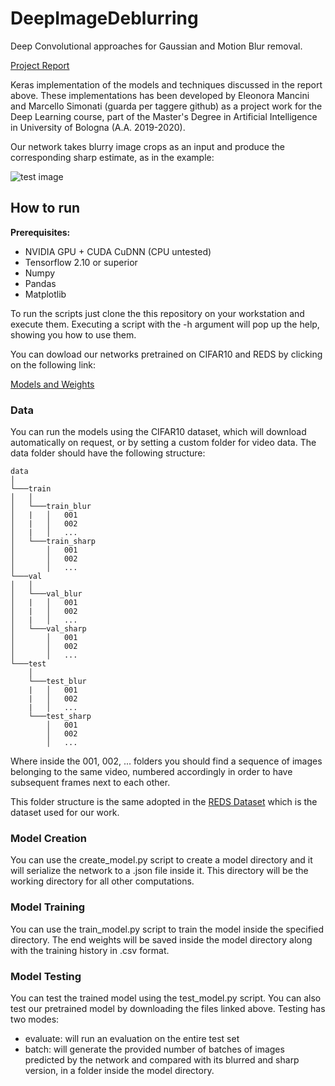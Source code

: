 # DeepImageDeblurring
Deep Convolutional approaches for Gaussian and Motion Blur removal.

[Project Report](DeepImageDeblurring_Report.pdf)

Keras implementation of the models and techniques discussed in the report above. These implementations has been developed by Eleonora Mancini and Marcello Simonati (guarda per taggere github) as a project work for the Deep Learning course, part of the Master's Degree in Artificial Intelligence in University of Bologna (A.A. 2019-2020).

Our network takes blurry image crops as an input and produce the corresponding sharp estimate, as in the example:

![test image](https://i.ibb.co/bJkVvYj/testimg.png)

## How to run
**Prerequisites:**
- NVIDIA GPU + CUDA CuDNN (CPU untested)
- Tensorflow 2.10 or superior
- Numpy
- Pandas
- Matplotlib

To run the scripts just clone the this repository on your workstation and execute them. Executing a script with the -h argument will pop up the help, showing you how to use them.

You can dowload our networks pretrained on CIFAR10 and REDS by clicking on the following link:

[Models and Weights](https://drive.google.com/drive/folders/17wGr5nt6D4ylh8GpIHwrbDBR2SKWbk6t?usp=sharing)

### Data
You can run the models using the CIFAR10 dataset, which will download automatically on request, or by setting a custom folder for video data. The data folder should have the following structure:

```
data
│
└───train
│   │
│   └───train_blur
│   |   │   001
│   |   │   002
│   |   │   ...
│   └───train_sharp
│       │   001
│       │   002
│       │   ...
└───val
│   │
│   └───val_blur
│   |   │   001
│   |   │   002
│   |   │   ...
│   └───val_sharp
│       │   001
│       │   002
│       │   ...
└───test
    │
    └───test_blur
    |   │   001
    |   │   002
    |   │   ...
    └───test_sharp
        │   001
        │   002
        │   ...
 ```

 Where inside the 001, 002, ... folders you should find a sequence of images belonging to the same video, numbered accordingly in order to have subsequent frames next to each other. 

This folder structure is the same adopted in the [REDS Dataset](https://seungjunnah.github.io/Datasets/reds.html) which is the dataset used for our work.

### Model Creation

You can use the create_model.py script to create a model directory and it will serialize the network to a .json file inside it. This directory will be the working directory for all other computations.

### Model Training

You can use the train_model.py script to train the model inside the specified directory. The end weights will be saved inside the model directory along with the training history in .csv format.

### Model Testing

You can test the trained model using the test_model.py script. You can also test our pretrained model by downloading the files linked above. Testing has two modes:
- evaluate: will run an evaluation on the entire test set
- batch: will generate the provided number of batches of images predicted by the network and compared with its blurred and sharp version, in a folder inside the model directory. 
